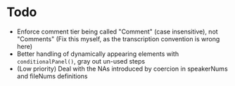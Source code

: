 # Todo

- Enforce comment tier being called "Comment" (case insensitive), not "Comments" (Fix this myself, as the transcription convention is wrong here)
- Better handling of dynamically appearing elements with `conditionalPanel()`, gray out un-used steps 
- (Low priority) Deal with the NAs introduced by coercion in speakerNums and fileNums definitions